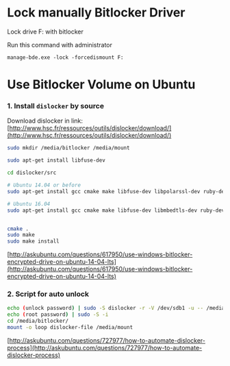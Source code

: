 Lock manually Bitlocker Driver
==============================================

Lock drive F: with bitlocker

Run this command with administrator

`manage-bde.exe -lock -forcedismount F:`

Use Bitlocker Volume on Ubuntu
=====================

### 1. Install `dislocker` by source

Download dislocker in link: [http://www.hsc.fr/ressources/outils/dislocker/download/](http://www.hsc.fr/ressources/outils/dislocker/download/)

```sh
sudo mkdir /media/bitlocker /media/mount

sudo apt-get install libfuse-dev

cd dislocker/src

# Ubuntu 14.04 or before
sudo apt-get install gcc cmake make libfuse-dev libpolarssl-dev ruby-dev

# Ubuntu 16.04
sudo apt-get install gcc cmake make libfuse-dev libmbedtls-dev ruby-dev


cmake .
sudo make
sudo make install
```
[http://askubuntu.com/questions/617950/use-windows-bitlocker-encrypted-drive-on-ubuntu-14-04-lts](http://askubuntu.com/questions/617950/use-windows-bitlocker-encrypted-drive-on-ubuntu-14-04-lts)

### 2. Script for auto unlock

```sh
echo (unlock password) | sudo -S dislocker -r -V /dev/sdb1 -u -- /media/bitlocker
echo (root password) | sudo -S -i
cd /media/bitlocker/
mount -o loop dislocker-file /media/mount
```
[http://askubuntu.com/questions/727977/how-to-automate-dislocker-process](http://askubuntu.com/questions/727977/how-to-automate-dislocker-process)
